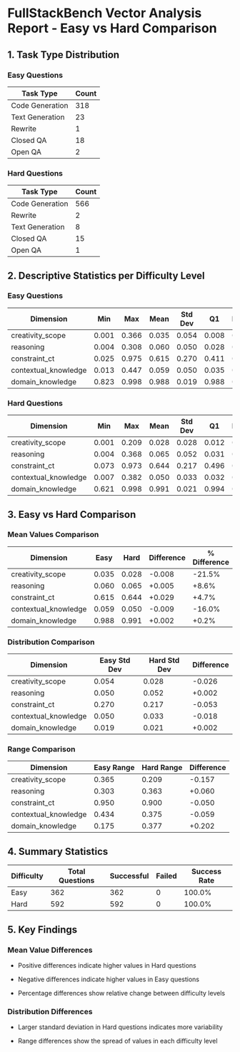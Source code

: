 # FullStackBench Vector Analysis Report - Easy vs Hard Comparison

## 1. Task Type Distribution


### Easy Questions

| Task Type | Count |
|-----------|-------|
| Code Generation | 318 |
| Text Generation | 23 |
| Rewrite | 1 |
| Closed QA | 18 |
| Open QA | 2 |

### Hard Questions

| Task Type | Count |
|-----------|-------|
| Code Generation | 566 |
| Rewrite | 2 |
| Text Generation | 8 |
| Closed QA | 15 |
| Open QA | 1 |

## 2. Descriptive Statistics per Difficulty Level


### Easy Questions

| Dimension | Min | Max | Mean | Std Dev | Q1 | Median | Q3 |
|-----------|-----|-----|------|---------|----|--------|----|
| creativity_scope | 0.001 | 0.366 | 0.035 | 0.054 | 0.008 | 0.015 | 0.037 |
| reasoning | 0.004 | 0.308 | 0.060 | 0.050 | 0.028 | 0.044 | 0.072 |
| constraint_ct | 0.025 | 0.975 | 0.615 | 0.270 | 0.411 | 0.680 | 0.861 |
| contextual_knowledge | 0.013 | 0.447 | 0.059 | 0.050 | 0.035 | 0.048 | 0.065 |
| domain_knowledge | 0.823 | 0.998 | 0.988 | 0.019 | 0.988 | 0.994 | 0.996 |

### Hard Questions

| Dimension | Min | Max | Mean | Std Dev | Q1 | Median | Q3 |
|-----------|-----|-----|------|---------|----|--------|----|
| creativity_scope | 0.001 | 0.209 | 0.028 | 0.028 | 0.012 | 0.019 | 0.034 |
| reasoning | 0.004 | 0.368 | 0.065 | 0.052 | 0.031 | 0.049 | 0.080 |
| constraint_ct | 0.073 | 0.973 | 0.644 | 0.217 | 0.496 | 0.706 | 0.812 |
| contextual_knowledge | 0.007 | 0.382 | 0.050 | 0.033 | 0.032 | 0.040 | 0.056 |
| domain_knowledge | 0.621 | 0.998 | 0.991 | 0.021 | 0.994 | 0.996 | 0.996 |

## 3. Easy vs Hard Comparison

### Mean Values Comparison

| Dimension | Easy | Hard | Difference | % Difference |
|-----------|------|------|------------|--------------|
| creativity_scope | 0.035 | 0.028 | -0.008 | -21.5% |
| reasoning | 0.060 | 0.065 | +0.005 | +8.6% |
| constraint_ct | 0.615 | 0.644 | +0.029 | +4.7% |
| contextual_knowledge | 0.059 | 0.050 | -0.009 | -16.0% |
| domain_knowledge | 0.988 | 0.991 | +0.002 | +0.2% |

### Distribution Comparison

| Dimension | Easy Std Dev | Hard Std Dev | Difference |
|-----------|-------------|-------------|------------|
| creativity_scope | 0.054 | 0.028 | -0.026 |
| reasoning | 0.050 | 0.052 | +0.002 |
| constraint_ct | 0.270 | 0.217 | -0.053 |
| contextual_knowledge | 0.050 | 0.033 | -0.018 |
| domain_knowledge | 0.019 | 0.021 | +0.002 |

### Range Comparison

| Dimension | Easy Range | Hard Range | Difference |
|-----------|------------|------------|------------|
| creativity_scope | 0.365 | 0.209 | -0.157 |
| reasoning | 0.303 | 0.363 | +0.060 |
| constraint_ct | 0.950 | 0.900 | -0.050 |
| contextual_knowledge | 0.434 | 0.375 | -0.059 |
| domain_knowledge | 0.175 | 0.377 | +0.202 |

## 4. Summary Statistics

| Difficulty | Total Questions | Successful | Failed | Success Rate |
|------------|----------------|------------|--------|--------------|
| Easy | 362 | 362 | 0 | 100.0% |
| Hard | 592 | 592 | 0 | 100.0% |

## 5. Key Findings

### Mean Value Differences

- Positive differences indicate higher values in Hard questions

- Negative differences indicate higher values in Easy questions

- Percentage differences show relative change between difficulty levels


### Distribution Differences

- Larger standard deviation in Hard questions indicates more variability

- Range differences show the spread of values in each difficulty level
